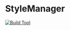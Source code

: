 # StyleManager

[![Build Tool](https://img.shields.io/badge/build-Webpack-green.svg)](https://github.com/sigcorporativo-ja/Mapea4-dev-webpack)